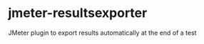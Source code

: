 jmeter-resultsexporter
======================

JMeter plugin to export results automatically at the end of a test